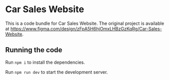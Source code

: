 
  # Car Sales Website

  This is a code bundle for Car Sales Website. The original project is available at https://www.figma.com/design/zFpA5H6hjOmxLHBzGzKqRg/Car-Sales-Website.

  ## Running the code

  Run `npm i` to install the dependencies.

  Run `npm run dev` to start the development server.
  